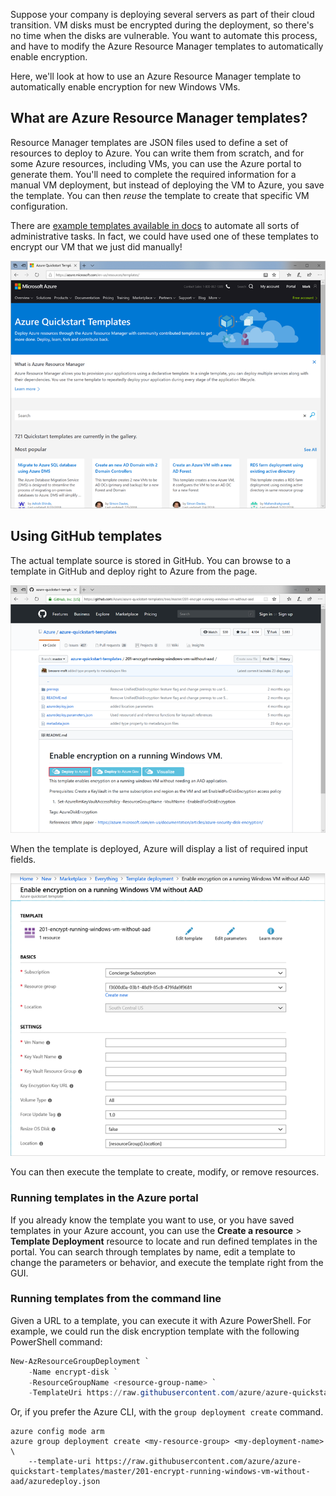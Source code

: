 Suppose your company is deploying several servers as part of their cloud transition. VM disks must be encrypted during the deployment, so there's no time when the disks are vulnerable. You want to automate this process, and have to modify the Azure Resource Manager templates to automatically enable encryption.

Here, we'll look at how to use an Azure Resource Manager template to automatically enable encryption for new Windows VMs.

## What are Azure Resource Manager templates?

Resource Manager templates are JSON files used to define a set of resources to deploy to Azure. You can write them from scratch, and for some Azure resources, including VMs, you can use the Azure portal to generate them. You'll need to complete the required information for a manual VM deployment, but instead of deploying the VM to Azure, you save the template. You can then _reuse_ the template to create that specific VM configuration.

There are [example templates available in docs](https://azure.microsoft.com/resources/templates) to automate all sorts of administrative tasks. In fact, we could have used one of these templates to encrypt our VM that we just did manually!

![Screenshot showing the Azure templates](../media/5-browse-templates.png)

## Using GitHub templates

The actual template source is stored in GitHub. You can browse to a template in GitHub and deploy right to Azure from the page.

![Screenshot showing GitHub template with the Deploy to Azure button highlighted](../media/5-deploy-from-github.png)

When the template is deployed, Azure will display a list of required input fields.

![Screenshot showing template in Azure portal](../media/5-fill-in-template.png)

You can then execute the template to create, modify, or remove resources.

### Running templates in the Azure portal

If you already know the template you want to use, or you have saved templates in your Azure account, you can use the **Create a resource** > **Template Deployment** resource to locate and run defined templates in the portal. You can search through templates by name, edit a template to change the parameters or behavior, and execute the template right from the GUI.

### Running templates from the command line

Given a URL to a template, you can execute it with Azure PowerShell. For example, we could run the disk encryption template with the following PowerShell command:

```powershell
New-AzResourceGroupDeployment `
    -Name encrypt-disk `
    -ResourceGroupName <resource-group-name> `
    -TemplateUri https://raw.githubusercontent.com/azure/azure-quickstart-templates/master/201-encrypt-running-windows-vm-without-aad/azuredeploy.json
```

Or, if you prefer the Azure CLI, with the `group deployment create` command.

```azurecli
azure config mode arm
azure group deployment create <my-resource-group> <my-deployment-name> \ 
    --template-uri https://raw.githubusercontent.com/azure/azure-quickstart-templates/master/201-encrypt-running-windows-vm-without-aad/azuredeploy.json
```

